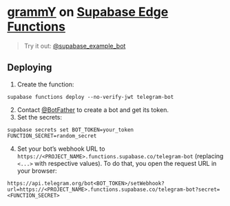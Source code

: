 # [grammY](https://grammy.dev) on [Supabase Edge Functions](https://supabase.com/edge-functions)

> Try it out: [@supabase_example_bot](https://t.me/supabase_example_bot)

## Deploying

1. Create the function:

```shell
supabase functions deploy --no-verify-jwt telegram-bot
```

2. Contact [@BotFather](https://t.me/BotFather) to create a bot and get its
   token.
3. Set the secrets:

```shell
supabase secrets set BOT_TOKEN=your_token FUNCTION_SECRET=random_secret
```

4. Set your bot’s webhook URL to
   `https://<PROJECT_NAME>.functions.supabase.co/telegram-bot` (replacing
   `<...>` with respective values). To do that, you open the request URL in your
   browser:

```text
https://api.telegram.org/bot<BOT_TOKEN>/setWebhook?url=https://<PROJECT_NAME>.functions.supabase.co/telegram-bot?secret=<FUNCTION_SECRET>
```
